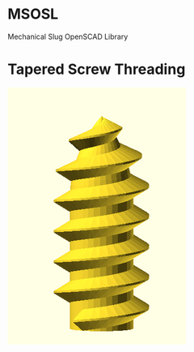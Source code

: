# MSOSL
Mechanical Slug OpenSCAD Library

# Tapered Screw Threading
![alt text](https://github.com/aminlatif/MSOSL/blob/1d79a624a465ae3d9d695dd79a010cb1b4fbbbb9/images/tapered_screw_threading_01.png)
